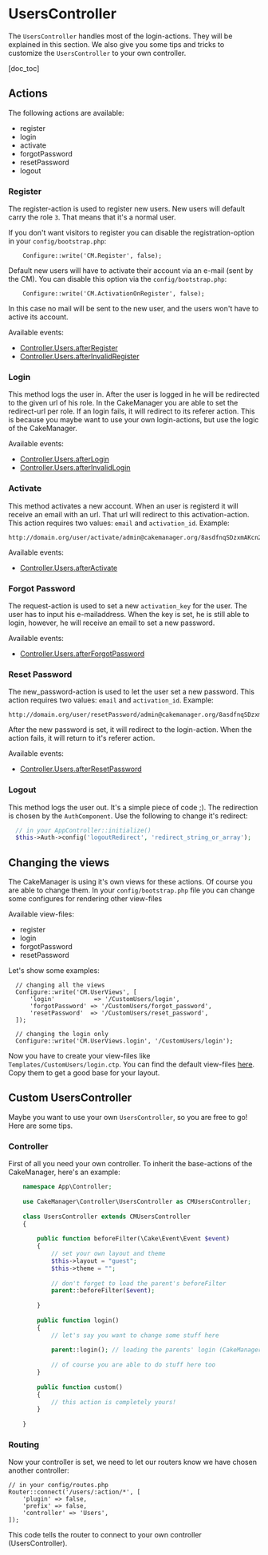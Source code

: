 UsersController
===============

The `UsersController` handles most of the login-actions. They will be explained in 
this section. We also give you some tips and tricks to customize the `UsersController`
to your own controller.

[doc_toc]

Actions
-------

The following actions are available:

- register
- login
- activate
- forgotPassword
- resetPassword
- logout

### Register

The register-action is used to register new users. New users will default carry the role `3`.
That means that it's a normal user.

If you don't want visitors to register you can disable the registration-option in your 
`config/bootstrap.php`:

        Configure::write('CM.Register', false);

Default new users will have to activate their account via an e-mail (sent by the CM). You can 
disable this option via the `config/bootstrap.php`:

        Configure::write('CM.ActivationOnRegister', false);

In this case no mail will be sent to the new user, and the users won't have to active its account.

Available events:

- [Controller.Users.afterRegister](/docs/1.0/callbacks/#controllerusersafterregister)
- [Controller.Users.afterInvalidRegister](/docs/1.0/callbacks/#controllerusersafterinvalidregister)

### Login

This method logs the user in. After the user is logged in he will be redirected to 
the given url of his role. In the CakeManager you are able to set the redirect-url 
per role. If an login fails, it will redirect to its referer action. This is because 
you maybe want to use your own login-actions, but use the logic of the CakeManager.

Available events:

- [Controller.Users.afterLogin](/docs/1.0/callbacks/#controllerusersafterlogin)
- [Controller.Users.afterInvalidLogin](/docs/1.0/callbacks/#controllerusersafterinvalidlogin)

### Activate

This method activates a new account. When an user is registerd it will receive an 
email with an url. That url will redirect to this activation-action. This action 
requires two values: `email` and `activation_id`. Example:

```
http://domain.org/user/activate/admin@cakemanager.org/8asdfnqSDzxmAKcn237KJHf
```

Available events:

- [Controller.Users.afterActivate](/docs/1.0/callbacks/#controllerusersafteractivate)

### Forgot Password

The request-action is used to set a new `activation_key` for the user. The user has 
to input his e-mailaddress. When the key is set, he is still able to login, however,
he will receive an email to set a new password.

Available events:

- [Controller.Users.afterForgotPassword](/docs/1.0/callbacks/#controllerusersafterforgotpassword)

### Reset Password

The new_password-action is used to let the user set a new password. This action 
requires two values: `email` and `activation_id`. Example: 

```
http://domain.org/user/resetPassword/admin@cakemanager.org/8asdfnqSDzxmAKcn237KJHf
```

After the new password is set, it will redirect to the login-action. When the action 
fails, it will return to it's referer action.

Available events:

- [Controller.Users.afterResetPassword](/docs/1.0/callbacks/#controllerusersafterresetpassword)

### Logout

This method logs the user out. It's a simple piece of code ;). The redirection is 
chosen by the `AuthComponent`. Use the following to change it's redirect:

```php
  // in your AppController::initialize()
  $this->Auth->config('logoutRedirect', 'redirect_string_or_array');
```

Changing the views
------------------

The CakeManager is using it's own views for these actions. Of course you are able to 
change them. In your `config/bootstrap.php` file you can change some configures for 
rendering other view-files

Available view-files:

- register
- login
- forgotPassword
- resetPassword

Let's show some examples:

```
  // changing all the views
  Configure::write('CM.UserViews', [
      'login'           => '/CustomUsers/login',
      'forgotPassword' => '/CustomUsers/forgot_password',
      'resetPassword'  => '/CustomUsers/reset_password',
  ]);

  // changing the login only
  Configure::write('CM.UserViews.login', '/CustomUsers/login');

```

Now you have to create your view-files like `Templates/CustomUsers/login.ctp`. You 
can find the default view-files [here](https://github.com/cakemanager/cakephp-cakemanager/tree/master/src/Template/Users). 
Copy them to get a good base for your layout.

Custom UsersController
----------------------

Maybe you want to use your own `UsersController`, so you are free to go! Here are 
some tips.

### Controller

First of all you need your own controller. To inherit the base-actions of the CakeManager, 
here's an example:

```php
    namespace App\Controller;
  
    use CakeManager\Controller\UsersController as CMUsersController;
    
    class UsersController extends CMUsersController
    {
    
        public function beforeFilter(\Cake\Event\Event $event)
        {
            // set your own layout and theme
            $this->layout = "guest";
            $this->theme = "";
    
            // don't forget to load the parent's beforeFilter
            parent::beforeFilter($event);
    
        }
    
        public function login()
        {
            // let's say you want to change some stuff here
    
            parent::login(); // loading the parents' login (CakeManager)
            
            // of course you are able to do stuff here too
        }
    
        public function custom()
        {
            // this action is completely yours!
        }    
    
    }
```

### Routing

Now your controller is set, we need to let our routers know we have chosen another 
controller:

    // in your config/routes.php
    Router::connect('/users/:action/*', [
        'plugin' => false,
        'prefix' => false,
        'controller' => 'Users',
    ]);
    
This code tells the router to connect to your own controller (UsersController).



